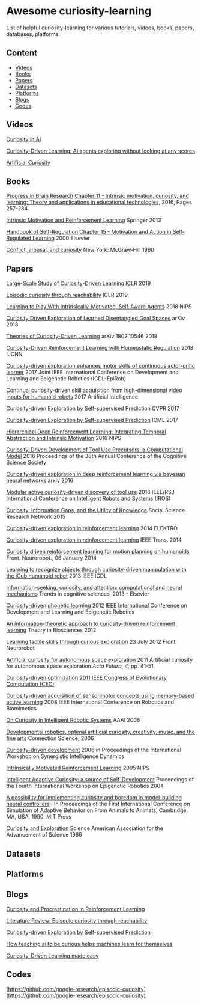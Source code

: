 # Awesome curiosity-learning

List of helpful curiosity-learning for various tutorials, videos, books, papers, databases, platforms.

## Content

- [Videos](#videos)
- [Books](#books)
- [Papers](#papers) 
- [Datasets](#datasets)
- [Platforms](#platforms)
- [Blogs](#blogs)
- [Codes](#Codes)

## Videos

[Curiosity in AI](https://www.youtube.com/watch?v=xPCCyiw8M2U)

[Curiosity-Driven Learning: AI agents exploring without looking at any scores](https://www.youtube.com/watch?v=l1FqtAHfJLI)

[Artificial Curiosity](https://www.youtube.com/watch?v=aom4RMOHezc)



## Books

[Progress in Brain Research](https://www.sciencedirect.com/science/journal/00796123) [Chapter 11 - Intrinsic motivation, curiosity, and learning: Theory and applications in educational technologies](https://www.sciencedirect.com/science/journal/00796123/229/supp/C), 2016, Pages 257-284 

[Intrinsic Motivation and Reinforcement Learning](https://link.springer.com/chapter/10.1007/978-3-642-32375-1_2)    Springer 2013

[Handbook of Self-Regulation](https://www.sciencedirect.com/science/book/9780121098902) [Chapter 15 - Motivation and Action in Self-Regulated Learning](https://www.sciencedirect.com/science/article/pii/B9780121098902500445)  2000 Elsevier

[Conflict, arousal, and curiosity](https://psycnet.apa.org/record/2006-09643-000?doi=1)  New York: McGraw‐Hill 1960

## Papers

[Large-Scale Study of Curiosity-Driven Learning ](https://arxiv.org/abs/1808.04355)  ICLR 2019

[Episodic curiosity through reachability](https://arxiv.org/abs/1810.02274)  ICLR 2019

[Learning to Play With Intrinsically-Motivated, Self-Aware Agents](http://papers.nips.cc/paper/8059-learning-to-play-with-intrinsically-motivated-self-aware-agents)  2018 NIPS

[Curiosity Driven Exploration of Learned Disentangled Goal Spaces](https://arxiv.org/abs/1807.01521) arXiv 2018

[Theories of Curiosity-Driven Learning](https://arxiv.org/pdf/1802.10546.pdf)  arXiv:1802.10546 2018

[Curiosity-Driven Reinforcement Learning with Homeostatic Regulation](https://ieeexplore.ieee.org/abstract/document/8489075) 2018 IJCNN

[Curiosity-driven exploration enhances motor skills of continuous actor-critic learner](https://ieeexplore.ieee.org/abstract/document/8329785) 2017 Joint IEEE International Conference on Development and Learning and Epigenetic Robotics (ICDL-EpiRob)

[Continual curiosity-driven skill acquisition from high-dimensional video inputs for humanoid robots](https://www.sciencedirect.com/science/article/abs/pii/S000437021500017X)  2017 Artificial Intelligence

[Curiosity-driven Exploration by Self-supervised Prediction](http://openaccess.thecvf.com/content_cvpr_2017_workshops/w5/papers/Pathak_Curiosity-Driven_Exploration_by_CVPR_2017_paper.pdf)  CVPR 2017

[Curiosity-driven Exploration by Self-supervised Prediction](https://pathak22.github.io/noreward-rl/resources/icml17.pdf) ICML 2017

[Hierarchical Deep Reinforcement Learning: Integrating Temporal Abstraction and Intrinsic Motivation](http://papers.nips.cc/paper/6232-hierarchical-deep-reinforcement-learning-integrating-temporal-abstraction-and-intrinsic-motivation)  2016 NIPS

[Curiosity-Driven Development of Tool Use Precursors: a Computational Model](https://hal.archives-ouvertes.fr/hal-01354013/) 2016 Proceedings of the 38th Annual Conference of the Cognitive Science Society

[Curiosity-driven exploration in deep reinforcement learning via bayesian neural networks](https://pdfs.semanticscholar.org/fb3c/6456708b0e143f545d77dc8ec804eb947395.pdf)  arxiv 2016

[Modular active curiosity-driven discovery of tool use](https://ieeexplore.ieee.org/abstract/document/7759584) 2016 IEEE/RSJ International Conference on Intelligent Robots and Systems (IROS)

[Curiosity, Information Gaps, and the Utility of Knowledge](https://www.cmu.edu/dietrich/sds/docs/golman/Curiosity%2C%20Information%20Gaps%2C%20and%20the%20Utility%20of%20Knowledge%20Golman_Loewenstein%20April%202015.pdf) Social Science Research Network 2015

[Curiosity-driven exploration in reinforcement learning](https://ieeexplore.ieee.org/abstract/document/6848933) 2014 ELEKTRO

[Curiosity-driven exploration in reinforcement learning](https://ieeexplore.ieee.org/abstract/document/6848933) IEEE Trans. 2014

[Curiosity driven reinforcement learning for motion planning on humanoids](https://www.frontiersin.org/articles/10.3389/fnbot.2013.00025/full)  Front. Neurorobot., 06 January 2014

[Learning to recognize objects through curiosity-driven manipulation with the iCub humanoid robot](https://ieeexplore.ieee.org/abstract/document/6652525/) 2013 IEEE ICDL

[Information-seeking, curiosity, and attention: computational and neural mechanisms](https://www.sciencedirect.com/science/article/pii/S1364661313002052)   Trends in cognitive sciences, 2013 - Elsevier

[Curiosity-driven phonetic learning](https://ieeexplore.ieee.org/document/6400583)  2012 IEEE International Conference on Development and Learning and Epigenetic Robotics

[An information-theoretic approach to curiosity-driven reinforcement learning](https://link-springer-com.ezlibproxy1.ntu.edu.sg/article/10.1007/s12064-011-0142-z) Theory in Biosciences 2012

[Learning tactile skills through curious exploration](https://www.frontiersin.org/articles/10.3389/fnbot.2012.00006/full) 23 July 2012 Front. Neurorobot

[Artificial curiosity for autonomous space exploration](http://eprints.qut.edu.au/105824/)  2011 Artificial curiosity for autonomous space exploration.*Acta Futura*, *4*, pp. 41-51.

[Curiosity-driven optimization](https://ieeexplore.ieee.org/abstract/document/5949772) [2011 IEEE Congress of Evolutionary Computation (CEC)](https://ieeexplore.ieee.org/xpl/mostRecentIssue.jsp?punumber=5936494)

[Curiosity-driven acquisition of sensorimotor concepts using memory-based active learning](https://ieeexplore.ieee.org/abstract/document/4913080) 2008 IEEE International Conference on Robotics and Biomimetics

[On Curiosity in Intelligent Robotic Systems](https://www.aaai.org/Papers/Symposia/Fall/2006/FS-06-05/FS06-05-008.pdf) AAAI 2006

[Developmental robotics, optimal artificial curiosity, creativity, music, and the fine arts](http://archive.www6.in.tum.de/www6/Main/Publications/Schmidhuber2006a.pdf) Connection Science, 2006

[Curiosity-driven development](http://citeseerx.ist.psu.edu/viewdoc/download?doi=10.1.1.469.1750&rep=rep1&type=pdf) 2006 in Proceedings of the International Workshop on Synergistic Intelligence Dynamics

[Intrinsically Motivated Reinforcement Learning](http://papers.nips.cc/paper/2552-intrinsically-motivated-reinforcement-learning.pdf) 2005 NIPS

[Intelligent Adaptive Curiosity: a source of Self-Development](http://citeseerx.ist.psu.edu/viewdoc/download?doi=10.1.1.58.3374&rep=rep1&type=pdf)   Proceedings of the Fourth International Workshop on Epigenetic Robotics  2004

[A possibility for implementing curiosity and boredom in model-building neural controllers](https://dl.acm.org/citation.cfm?id=116542) . In Proceedings of the First International Conference on Simulation of Adaptive Behavior on From Animals to Animats, Cambridge, MA, USA, 1990. MIT Press

[Curiosity and Exploration](https://www.jstor.org/stable/1719694?seq=1#page_scan_tab_contents)  Science American Association for the Advancement of Science  1966


## Datasets



## Platforms



## Blogs

[Curiosity and Procrastination in Reinforcement Learning](http://ai.googleblog.com/2018/10/curiosity-and-procrastination-in.html)

[Literature Review: Episodic curiosity through reachability](https://vitalab.github.io/deep-learning/2018/10/26/episodic_curiosity_through_reachability.html)

[Curiosity-driven Exploration by 
Self-supervised Prediction](https://pathak22.github.io/noreward-rl/)

[How teaching ai to be curious helps machines learn for themselves](https://www.theverge.com/2018/11/1/18051196/ai-artificial-intelligence-curiosity-openai-montezumas-revenge-noisy-tv-problem)

[Curiosity-Driven Learning made easy](https://towardsdatascience.com/curiosity-driven-learning-made-easy-part-i-d3e5a2263359)


## Codes

[https://github.com/google-research/episodic-curiosity](https://github.com/google-research/episodic-curiosity)

